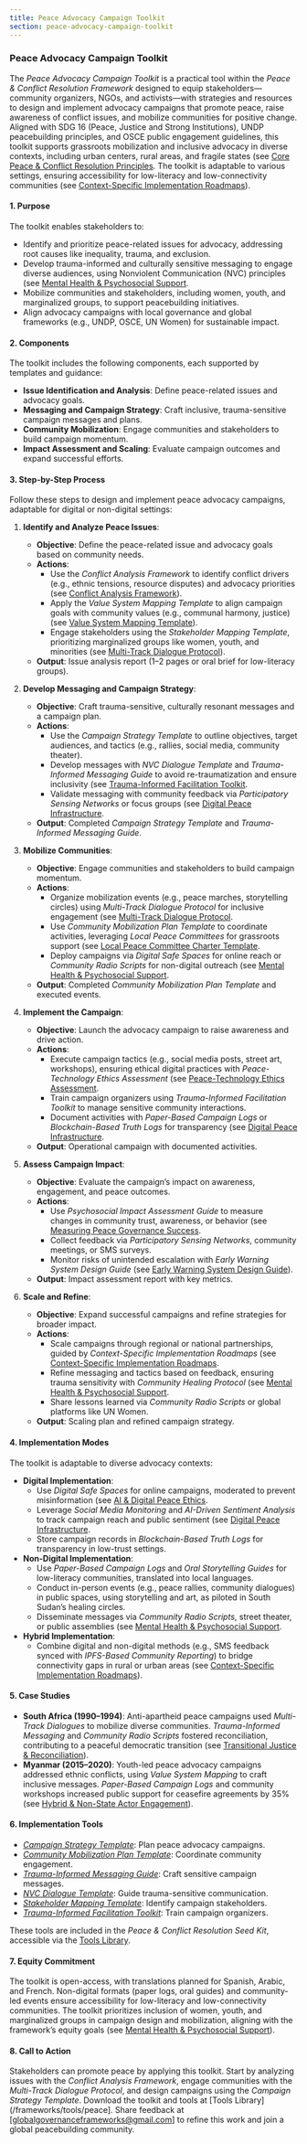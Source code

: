 ```yaml
---
title: Peace Advocacy Campaign Toolkit
section: peace-advocacy-campaign-toolkit
---
```


### Peace Advocacy Campaign Toolkit

The *Peace Advocacy Campaign Toolkit* is a practical tool within the *Peace & Conflict Resolution Framework* designed to equip stakeholders—community organizers, NGOs, and activists—with strategies and resources to design and implement advocacy campaigns that promote peace, raise awareness of conflict issues, and mobilize communities for positive change. Aligned with SDG 16 (Peace, Justice and Strong Institutions), UNDP peacebuilding principles, and OSCE public engagement guidelines, this toolkit supports grassroots mobilization and inclusive advocacy in diverse contexts, including urban centers, rural areas, and fragile states (see [Core Peace & Conflict Resolution Principles](/frameworks/docs/implementation/peace#core-principles]). The toolkit is adaptable to various settings, ensuring accessibility for low-literacy and low-connectivity communities (see [Context-Specific Implementation Roadmaps](/frameworks/docs/implementation/peace#context-specific-roadmaps)).

#### 1. Purpose
The toolkit enables stakeholders to:
- Identify and prioritize peace-related issues for advocacy, addressing root causes like inequality, trauma, and exclusion.
- Develop trauma-informed and culturally sensitive messaging to engage diverse audiences, using Nonviolent Communication (NVC) principles (see [Mental Health & Psychosocial Support](/frameworks/docs/implementation/peace#mental-health]).
- Mobilize communities and stakeholders, including women, youth, and marginalized groups, to support peacebuilding initiatives.
- Align advocacy campaigns with local governance and global frameworks (e.g., UNDP, OSCE, UN Women) for sustainable impact.

#### 2. Components
The toolkit includes the following components, each supported by templates and guidance:
- **Issue Identification and Analysis**: Define peace-related issues and advocacy goals.
- **Messaging and Campaign Strategy**: Craft inclusive, trauma-sensitive campaign messages and plans.
- **Community Mobilization**: Engage communities and stakeholders to build campaign momentum.
- **Impact Assessment and Scaling**: Evaluate campaign outcomes and expand successful efforts.

#### 3. Step-by-Step Process
Follow these steps to design and implement peace advocacy campaigns, adaptable for digital or non-digital settings:

1. **Identify and Analyze Peace Issues**:
   - **Objective**: Define the peace-related issue and advocacy goals based on community needs.
   - **Actions**:
     - Use the *Conflict Analysis Framework* to identify conflict drivers (e.g., ethnic tensions, resource disputes) and advocacy priorities (see [Conflict Analysis Framework](/frameworks/docs/implementation/peace#conflict-analysis-framework)).
     - Apply the *Value System Mapping Template* to align campaign goals with community values (e.g., communal harmony, justice) (see [Value System Mapping Template](/frameworks/docs/implementation/peace#value-system-mapping-template)).
     - Engage stakeholders using the *Stakeholder Mapping Template*, prioritizing marginalized groups like women, youth, and minorities (see [Multi-Track Dialogue Protocol](/frameworks/docs/implementation/peace#multi-track-dialogue-protocol)).
   - **Output**: Issue analysis report (1–2 pages or oral brief for low-literacy groups).

2. **Develop Messaging and Campaign Strategy**:
   - **Objective**: Craft trauma-sensitive, culturally resonant messages and a campaign plan.
   - **Actions**:
     - Use the *Campaign Strategy Template* to outline objectives, target audiences, and tactics (e.g., rallies, social media, community theater).
     - Develop messages with *NVC Dialogue Template* and *Trauma-Informed Messaging Guide* to avoid re-traumatization and ensure inclusivity (see [Trauma-Informed Facilitation Toolkit](/frameworks/docs/implementation/peace#trauma-informed-toolkit]).
     - Validate messaging with community feedback via *Participatory Sensing Networks* or focus groups (see [Digital Peace Infrastructure](/frameworks/docs/implementation/peace#digital-infrastructure]).
   - **Output**: Completed *Campaign Strategy Template* and *Trauma-Informed Messaging Guide*.

3. **Mobilize Communities**:
   - **Objective**: Engage communities and stakeholders to build campaign momentum.
   - **Actions**:
     - Organize mobilization events (e.g., peace marches, storytelling circles) using *Multi-Track Dialogue Protocol* for inclusive engagement (see [Multi-Track Dialogue Protocol](/frameworks/docs/implementation/peace#multi-track-dialogue-protocol]).
     - Use *Community Mobilization Plan Template* to coordinate activities, leveraging *Local Peace Committees* for grassroots support (see [Local Peace Committee Charter Template](/frameworks/docs/implementation/peace#local-peace-committee-charter-template]).
     - Deploy campaigns via *Digital Safe Spaces* for online reach or *Community Radio Scripts* for non-digital outreach (see [Mental Health & Psychosocial Support](/frameworks/docs/implementation/peace#mental-health]).
   - **Output**: Completed *Community Mobilization Plan Template* and executed events.

4. **Implement the Campaign**:
   - **Objective**: Launch the advocacy campaign to raise awareness and drive action.
   - **Actions**:
     - Execute campaign tactics (e.g., social media posts, street art, workshops), ensuring ethical digital practices with *Peace-Technology Ethics Assessment* (see [Peace-Technology Ethics Assessment](/frameworks/docs/implementation/peace#peace-technology-ethics-assessment]).
     - Train campaign organizers using *Trauma-Informed Facilitation Toolkit* to manage sensitive community interactions.
     - Document activities with *Paper-Based Campaign Logs* or *Blockchain-Based Truth Logs* for transparency (see [Digital Peace Infrastructure](/frameworks/docs/implementation/peace#digital-infrastructure]).
   - **Output**: Operational campaign with documented activities.

5. **Assess Campaign Impact**:
   - **Objective**: Evaluate the campaign’s impact on awareness, engagement, and peace outcomes.
   - **Actions**:
     - Use *Psychosocial Impact Assessment Guide* to measure changes in community trust, awareness, or behavior (see [Measuring Peace Governance Success](/frameworks/docs/implementation/peace#measuring-success]).
     - Collect feedback via *Participatory Sensing Networks*, community meetings, or SMS surveys.
     - Monitor risks of unintended escalation with *Early Warning System Design Guide* (see [Early Warning System Design Guide](/frameworks/docs/implementation/peace#early-warning-system-design-guide)).
   - **Output**: Impact assessment report with key metrics.

6. **Scale and Refine**:
   - **Objective**: Expand successful campaigns and refine strategies for broader impact.
   - **Actions**:
     - Scale campaigns through regional or national partnerships, guided by *Context-Specific Implementation Roadmaps* (see [Context-Specific Implementation Roadmaps](/frameworks/docs/implementation/peace#context-specific-roadmaps]).
     - Refine messaging and tactics based on feedback, ensuring trauma sensitivity with *Community Healing Protocol* (see [Mental Health & Psychosocial Support](/frameworks/docs/implementation/peace#mental-health]).
     - Share lessons learned via *Community Radio Scripts* or global platforms like UN Women.
   - **Output**: Scaling plan and refined campaign strategy.

#### 4. Implementation Modes
The toolkit is adaptable to diverse advocacy contexts:
- **Digital Implementation**:
  - Use *Digital Safe Spaces* for online campaigns, moderated to prevent misinformation (see [AI & Digital Peace Ethics](/frameworks/docs/implementation/peace#ai-ethics]).
  - Leverage *Social Media Monitoring* and *AI-Driven Sentiment Analysis* to track campaign reach and public sentiment (see [Digital Peace Infrastructure](/frameworks/docs/implementation/peace#digital-infrastructure]).
  - Store campaign records in *Blockchain-Based Truth Logs* for transparency in low-trust settings.
- **Non-Digital Implementation**:
  - Use *Paper-Based Campaign Logs* and *Oral Storytelling Guides* for low-literacy communities, translated into local languages.
  - Conduct in-person events (e.g., peace rallies, community dialogues) in public spaces, using storytelling and art, as piloted in South Sudan’s healing circles.
  - Disseminate messages via *Community Radio Scripts*, street theater, or public assemblies (see [Mental Health & Psychosocial Support](/frameworks/docs/implementation/peace#mental-health]).
- **Hybrid Implementation**:
  - Combine digital and non-digital methods (e.g., SMS feedback synced with *IPFS-Based Community Reporting*) to bridge connectivity gaps in rural or urban areas (see [Context-Specific Implementation Roadmaps](/frameworks/docs/implementation/peace#context-specific-roadmaps)).

#### 5. Case Studies
- **South Africa (1990–1994)**: Anti-apartheid peace campaigns used *Multi-Track Dialogues* to mobilize diverse communities. *Trauma-Informed Messaging* and *Community Radio Scripts* fostered reconciliation, contributing to a peaceful democratic transition (see [Transitional Justice & Reconciliation](/frameworks/docs/implementation/peace#transitional-justice)).
- **Myanmar (2015–2020)**: Youth-led peace advocacy campaigns addressed ethnic conflicts, using *Value System Mapping* to craft inclusive messages. *Paper-Based Campaign Logs* and community workshops increased public support for ceasefire agreements by 35% (see [Hybrid & Non-State Actor Engagement](/frameworks/docs/implementation/peace#non-state-actors)).

#### 6. Implementation Tools
- *[Campaign Strategy Template](/frameworks/tools/peace/campaign-strategy-template-en.pdf)*: Plan peace advocacy campaigns.
- *[Community Mobilization Plan Template](/frameworks/tools/peace/community-mobilization-plan-template-en.pdf)*: Coordinate community engagement.
- *[Trauma-Informed Messaging Guide](/frameworks/tools/peace/trauma-informed-messaging-guide-en.pdf)*: Craft sensitive campaign messages.
- *[NVC Dialogue Template](/frameworks/tools/peace/nvc-dialogue-template-en.pdf)*: Guide trauma-sensitive communication.
- *[Stakeholder Mapping Template](/frameworks/tools/peace/stakeholder-mapping-template-en.pdf)*: Identify campaign stakeholders.
- *[Trauma-Informed Facilitation Toolkit](/frameworks/tools/peace/trauma-informed-toolkit-en.pdf)*: Train campaign organizers.

These tools are included in the *Peace & Conflict Resolution Seed Kit*, accessible via the [Tools Library](/frameworks/tools/peace).

#### 7. Equity Commitment
The toolkit is open-access, with translations planned for Spanish, Arabic, and French. Non-digital formats (paper logs, oral guides) and community-led events ensure accessibility for low-literacy and low-connectivity communities. The toolkit prioritizes inclusion of women, youth, and marginalized groups in campaign design and mobilization, aligning with the framework’s equity goals (see [Mental Health & Psychosocial Support](/frameworks/docs/implementation/peace#mental-health)).

#### 8. Call to Action
Stakeholders can promote peace by applying this toolkit. Start by analyzing issues with the *Conflict Analysis Framework*, engage communities with the *Multi-Track Dialogue Protocol*, and design campaigns using the *Campaign Strategy Template*. Download the toolkit and tools at [Tools Library](/frameworks/tools/peace]. Share feedback at [globalgovernanceframeworks@gmail.com] to refine this work and join a global peacebuilding community.
